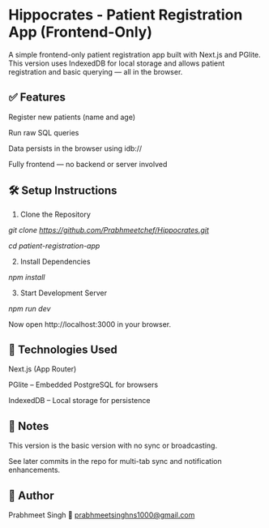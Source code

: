 # Hippocrates - Patient Registration App (Frontend-Only)
A simple frontend-only patient registration app built with Next.js and PGlite.
This version uses IndexedDB for local storage and allows patient registration and basic querying — all in the browser.

## ✅ Features
Register new patients (name and age)

Run raw SQL queries

Data persists in the browser using idb://

Fully frontend — no backend or server involved

## 🛠️ Setup Instructions
1. Clone the Repository

*git clone https://github.com/Prabhmeetchef/Hippocrates.git*

*cd patient-registration-app*

2. Install Dependencies

*npm install*

3. Start Development Server

*npm run dev*

Now open http://localhost:3000 in your browser.

## 🧱 Technologies Used
Next.js (App Router)

PGlite – Embedded PostgreSQL for browsers

IndexedDB – Local storage for persistence

## 📌 Notes
This version is the basic version with no sync or broadcasting.

See later commits in the repo for multi-tab sync and notification enhancements.

## 👤 Author
Prabhmeet Singh
📧 prabhmeetsinghns1000@gmail.com

